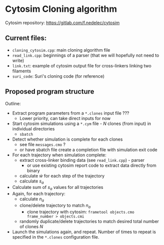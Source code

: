 # Cytosim Cloning algorithm

Cytosim repository: https://gitlab.com/f.nedelec/cytosim

## Current files:

- `cloning_cytosim.cpp`: main cloning algorithm file
- `read_link.cpp`: beginnings of a parser (that we will hopefully not need to write)
- `link.txt`: example of cytosim output file for cross-linkers linking two filaments
- `suri_code`: Suri's cloning code (for reference)

## Proposed program structure

Outline:

- Extract program parameters from a `*.clones` input file ???
	- Lower priority, can take direct inputs for now
- Start cytosim simulations using a `*.cym` file - $`N`$ clones (from input) in individual directories
	- `sbatch`
- Detect whether simulation is complete for each clones
	- see file `messages.cmo` ?
	- or have sbatch file create a completion file with simulation exit code
- For each trajectory when simulation complete:
	- extract cross-linker binding data (see `read_link.cpp`) - parser
		- or use existing cytosim report code to extract data directly from binary
	- calculate $`\dot{w}`$ for each step of the trajectory
	- calculate $`s_a`$
- Calculate sum of $`s_a`$ values for all trajectories
- Again, for each trajectory:
	- calculate $`n_a`$
	- clone/delete trajectory to match $`n_a`$
		- clone trajectory with cytosim: `frametool objects.cmo frame_number > objects.cmi`
	- randomly duplicate/delete trajectories to match desired total number of clones $`N`$
- Launch the simulations again, and repeat. Number of times to repeat is specified in the `*.clones` configuration file.
